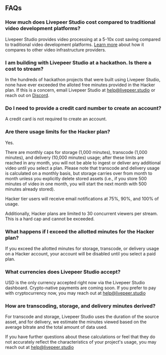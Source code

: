 ## FAQs

### **How much does Livepeer Studio cost compared to traditional video development platforms?**

Livepeer Studio provides video processing at a 5-10x cost saving compared to
traditional video development platforms. [Learn more](/compare) about how it
compares to other video infrastructure providers.

### **I am building with Livepeer Studio at a hackathon. Is there a cost to stream?**

In the hundreds of hackathon projects that were built using Livepeer Studio,
none have ever exceeded the alloted free minutes provided in the Hacker plan. If
this is a concern, email Livepeer Studio at
[help@livepeer.studio](mailto:help@livepeer.studio) or reach out
on [Discord](https://discord.gg/livepeer).

### **Do I need to provide a credit card number to create an account?**

A credit card is not required to create an account.

### **Are there usage limits for the Hacker plan?**

Yes.

There are monthly caps for storage (1,000 minutes), transcode (1,000 minutes),
and delivery (10,000 minutes) usage; after these limits are reached in any
month, you will not be able to ingest or deliver any additional video until you
select a plan. Please note that transcode and delivery usage is calculated on a
monthly basis, but storage carries over from month to month unless you
explicitly delete stored assets (i.e., if you store 500 minutes of video in one
month, you will start the next month with 500 minutes already stored).

Hacker tier users will receive email notifications at 75%, 90%, and 100% of
usage.

Additionally, Hacker plans are limited to 30 concurrent viewers per stream. This
is a hard cap and cannot be exceeded.

### **What happens if I exceed the allotted minutes for the Hacker plan?**

If you exceed the allotted minutes for storage, transcode, or delivery usage on
a Hacker account, your account will be disabled until you select a paid plan.

### **What currencies does Livepeer Studio accept?**

USD is the only currency accepted right now via the Livepeer Studio dashboard.
Crypto-native payments are coming soon. If you prefer to pay with cryptocurrency
now, you may reach out at [help@livepeer.studio](mailto:help@livepeer.studio)

### **How are transcoding, storage, and delivery minutes derived?**

For transcode and storage, Livepeer Studio uses the duration of the source
asset, and for delivery, we estimate the minutes viewed based on the average
bitrate and the total amount of data used.

If you have further questions about these calculations or feel that they do not
accurately reflect the characteristics of your project's usage, you may reach
out at [help@livepeer.studio](mailto:help@livepeer.studio)
